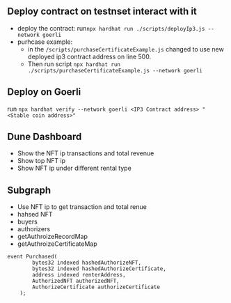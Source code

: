 ## Deploy contract on testnset interact with it
- deploy the contract: run`npx hardhat run ./scripts/deployIp3.js --network goerli`
- purhcase example: 
    - in the `/scripts/purchaseCertificateExample.js` changed to use new deployed ip3 contract address on line 500.
    - Then run script `npx hardhat run ./scripts/purchaseCertificateExample.js --network goerli`

## Deploy on Goerli

run `npx hardhat verify --network goerli <IP3 Contract address> "<Stable coin address>"`

## Dune Dashboard
- Show the NFT ip transactions and total revenue
- Show top NFT ip
- Show NFT ip under different rental type

## Subgraph
- Use NFT ip to get transaction and total renue
- hahsed NFT
- buyers
- authorizers
- getAuthroizeRecordMap
- getAuthroizeCertificateMap

```
event Purchased(
        bytes32 indexed hashedAuthorizeNFT,
        bytes32 indexed hashedAuthorizeCertificate,
        address indexed renterAddress,
        AuthorizedNFT authorizedNFT,
        AuthorizeCertificate authorizeCertificate
    );
```